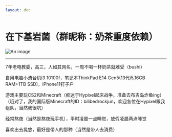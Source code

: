 ```yaml
---
layout: doc
---
```

# 在下基岩菌（群昵称：奶茶重度依赖）
![An image](http://q1.qlogo.cn/g?b=qq&nk=1852492513&s=160)
_________________

7年老电教委，高三，人如其网名，一周不喝一杯奶茶就难受（bushi）

自用电脑小渣台机i3 10100f，笔记本ThinkPad E14 Gen5(13代i5,16GB RAM+1TB SSD)，iPhone11钉子户

游戏主要玩CS2和Minecraft（痴迷于Hypixel起床战争，准备去布吉岛炸鱼ing）
（哦对了，我的国际版Minecraft的ID：bilibedrockjun，欢迎各位在Hypixel跟我组队，当然我很坑）

经常熬夜（当然是熬夜玩手机），平时凌晨一点睡觉，放假凌晨两点睡觉

喜欢出去晃悠，最好是带人的那种（当然是带人去消费）
